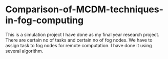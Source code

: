# Comparison-of-MCDM-techniques-in-fog-computing
This is a simulation project I have done as my final year research project.
There are certain no of tasks and certain no of fog nodes.
We have to assign task to fog nodes for remote computation.
I have done it using several algorithm.
